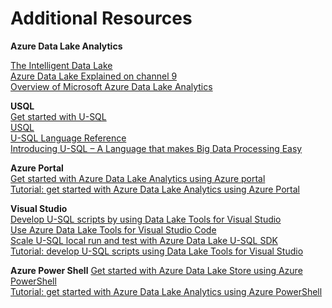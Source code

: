 # Additional Resources

**Azure Data Lake Analytics**

[The Intelligent Data Lake](https://azure.microsoft.com/en-us/blog/the-intelligent-data-lake/)  
[Azure Data Lake Explained on channel 9](https://channel9.msdn.com/Shows/Data-Exposed/Azure-Data-Lake-Explained)  
[Overview of Microsoft Azure Data Lake Analytics](https://github.com/toddkitta/azure-content/blob/master/articles/data-lake-analytics/data-lake-analytics-overview.md)  

**USQL**  
[Get started with U-SQL](https://docs.microsoft.com/en-us/azure/data-lake-analytics/data-lake-analytics-u-sql-get-started)     
[USQL](https://github.com/Azure/usql/)   
[U-SQL Language Reference](https://msdn.microsoft.com/en-us/library/azure/mt591959.aspx)   
[Introducing U-SQL – A Language that makes Big Data Processing Easy](https://blogs.msdn.microsoft.com/visualstudio/2015/09/28/introducing-u-sql-a-language-that-makes-big-data-processing-easy/)     


**Azure Portal**  
[Get started with Azure Data Lake Analytics using Azure portal](https://docs.microsoft.com/en-us/azure/data-lake-analytics/data-lake-analytics-get-started-portal)  
[Tutorial: get started with Azure Data Lake Analytics using Azure Portal](https://github.com/toddkitta/azure-content/blob/master/articles/data-lake-analytics/data-lake-analytics-get-started-portal.md)    


**Visual Studio**  
[Develop U-SQL scripts by using Data Lake Tools for Visual Studio](https://docs.microsoft.com/en-us/azure/data-lake-analytics/data-lake-analytics-data-lake-tools-get-started)     
[Use Azure Data Lake Tools for Visual Studio Code](https://docs.microsoft.com/en-us/azure/data-lake-analytics/data-lake-analytics-data-lake-tools-for-vscode)   
[Scale U-SQL local run and test with Azure Data Lake U-SQL SDK](https://docs.microsoft.com/en-us/azure/data-lake-analytics/data-lake-analytics-u-sql-sdk)    
[Tutorial: develop U-SQL scripts using Data Lake Tools for Visual Studio](https://github.com/toddkitta/azure-content/blob/master/articles/data-lake-analytics/data-lake-analytics-data-lake-tools-get-started.md)      

**Azure Power Shell**
[Get started with Azure Data Lake Store using Azure PowerShell](https://docs.microsoft.com/en-us/azure/data-lake-store/data-lake-store-get-started-powershell)      
[Tutorial: get started with Azure Data Lake Analytics using Azure PowerShell](https://github.com/toddkitta/azure-content/blob/master/articles/data-lake-analytics/data-lake-analytics-get-started-powershell.md)     
